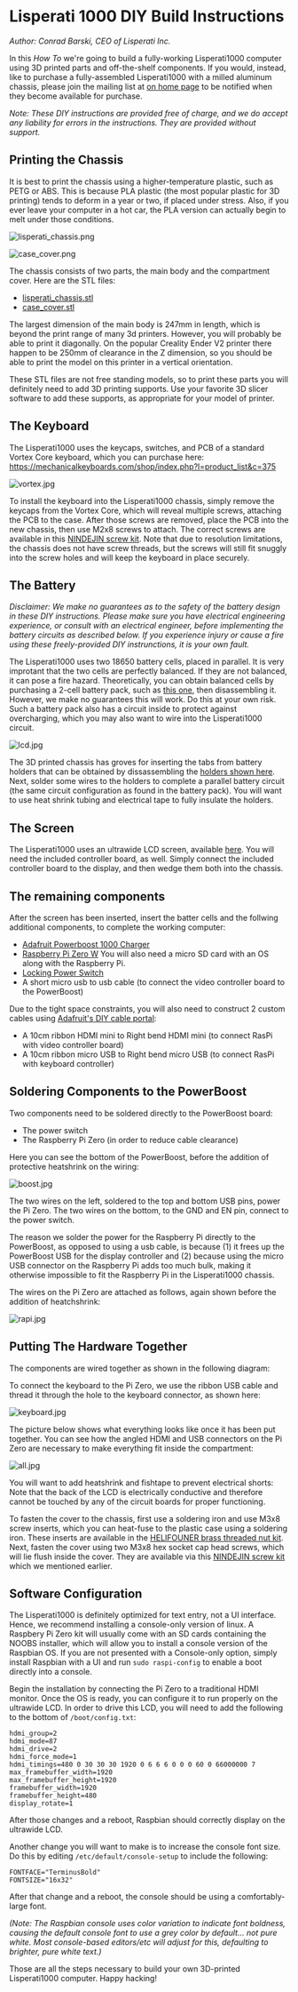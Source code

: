 # Lisperati 1000 DIY Build Instructions
_Author: Conrad Barski, CEO of Lisperati Inc._

In this _How To_ we're going to build a fully-working Lisperati1000 computer using 3D printed parts and off-the-shelf components. If you would, instead, like to purchase a fully-assembled Lisperati1000 with a milled aluminum chassis, please join the mailing list at [on home page](lisperaticomputers.com) to be notified when they become available for purchase.

_Note: These DIY instructions are provided free of charge, and we do accept any liability for errors in the instructions. They are provided without support._

## Printing the Chassis

It is best to print the chassis using a higher-temperature plastic, such as PETG or ABS. This is because PLA plastic (the most popular plastic for 3D printing) tends to deform in a year or two, if placed under stress. Also, if you ever leave your computer in a hot car, the PLA version can actually begin to melt under those conditions.

![lisperati_chassis.png](lisperati_chassis.png)

![case_cover.png](case_cover.png)

The chassis consists of two parts, the main body and the compartment cover. Here are the STL files:

- [lisperati_chassis.stl](lisperati_chassis.stl)
- [case_cover.stl](case_cover.stl)

The largest dimension of the main body is 247mm in length, which is beyond the print range of many 3d printers. However, you will probably be able to print it diagonally. On the popular Creality Ender V2 printer there happen to be 250mm of clearance in the Z dimension, so you should be able to print the model on this printer in a vertical orientation.

These STL files are not free standing models, so to print these parts you will definitely need to add 3D printing supports. Use your favorite 3D slicer software to add these supports, as appropriate for your model of printer.

## The Keyboard

The Lisperati1000 uses the keycaps, switches, and PCB of a standard Vortex Core keyboard, which you can purchase here: https://mechanicalkeyboards.com/shop/index.php?l=product_list&c=375

![vortex.jpg](vortex.jpg)

To install the keyboard into the Lisperati1000 chassis, simply remove the keycaps from the Vortex Core, which will reveal multiple screws, attaching the PCB to the case. After those screws are removed, place the PCB into the new chassis, then use M2x8 screws to attach. The correct screws are available in this [NINDEJIN screw kit](https://www.amazon.com/gp/product/B07F75DMHF). Note that due to resolution limitations, the chassis does not have screw threads, but the screws will still fit snuggly into the screw holes and will keep the keyboard in place securely.

## The Battery

_Disclaimer: We make no guarantees as to the safety of the battery design in these DIY instructions. Please make sure you have electrical engineering experience, or consult with an electrical engineer, before implementing the battery circuits as described below. If you experience injury or cause a fire using these freely-provided DIY instrunctions, it is your own fault._

The Lisperati1000 uses two 18650 battery cells, placed in parallel. It is very improtant that the two cells are perfectly balanced. If they are not balanced, it can pose a fire hazard. Theoretically, you can obtain balanced cells by purchasing a 2-cell battery pack, such as [this one](https://www.adafruit.com/product/354), then disassembling it. However, we make no guarantees this will work. Do this at your own risk. Such a battery pack also has a circuit inside to protect against overcharging, which you may also want to wire into the Lisperati1000 circuit.

![lcd.jpg](lcd.jpg)

The 3D printed chassis has groves for inserting the tabs from battery holders that can be obtained by dissassembling the [holders shown here](https://www.amazon.com/gp/product/B07CWKGZXW). Next, solder some wires to the holders to complete a parallel battery circuit (the same circuit configuration as found in the battery pack). You will want to use heat shrink tubing and electrical tape to fully insulate the holders.

## The Screen

The Lisperati1000 uses an ultrawide LCD screen, available [here](https://www.amazon.com/gp/product/B086HK9FKQ). You will need the included controller board, as well. Simply connect the included controller board to the display, and then wedge them both into the chassis.

## The remaining components

After the screen has been inserted, insert the batter cells and the follwing additional components, to complete the working computer:

- [Adafruit Powerboost 1000 Charger](https://www.adafruit.com/product/2465)
- [Raspberry Pi Zero W](https://www.raspberrypi.org/products/raspberry-pi-zero-w/) You will also need a micro SD card with an OS along with the Raspberry Pi.
- [Locking Power Switch](https://www.amazon.com/gp/product/B07MQ86LYD)
- A short micro usb to usb cable (to connect the video controller board to the PowerBoost)

Due to the tight space constraints, you will also need to construct 2 custom cables using [Adafruit's DIY cable portal](https://www.adafruit.com/category/997):

- A 10cm ribbon HDMI mini to Right bend HDMI mini (to connect RasPi with video controller board) 
- A 10cm ribbon micro USB to Right bend micro USB (to connect RasPi with keyboard controller)

## Soldering Components to the PowerBoost

Two components need to be soldered directly to the PowerBoost board:

- The power switch
- The Raspberry Pi Zero (in order to reduce cable clearance)

Here you can see the bottom of the PowerBoost, before the addition of protective heatshrink on the wiring:

![boost.jpg](boost.jpg)

The two wires on the left, soldered to the top and bottom USB pins, power the Pi Zero. The two wires on the bottom, to the GND and EN pin, connect to the power switch.

The reason we solder the power for the Raspberry Pi directly to the PowerBoost, as opposed to using a usb cable, is because (1) it frees up the PowerBoost USB for the display controller and (2) because using the micro USB connector on the Raspberry Pi adds too much bulk, making it otherwise impossible to fit the Raspberry Pi in the Lisperati1000 chassis.

The wires on the Pi Zero are attached as follows, again shown before the addition of heatchshrink:

![rapi.jpg](rapi.jpg)

## Putting The Hardware Together

The components are wired together as shown in the following diagram:

To connect the keyboard to the Pi Zero, we use the ribbon USB cable and thread it through the hole to the keyboard connector, as shown here:

![keyboard.jpg](keyboard.jpg)

The picture below shows what everything looks like once it has been put together. You can see how the angled HDMI and USB connectors on the Pi Zero are necessary to make everything fit inside the compartment:

![all.jpg](all.jpg)

You will want to add heatshrink and fishtape to prevent electrical shorts: Note that the back of the LCD is electrically conductive and therefore cannot be touched by any of the circuit boards for proper functioning.

To fasten the cover to the chassis, first use a soldering iron and use M3x8 screw inserts, which you can heat-fuse to the plastic case using a soldering iron. These inserts are available in the [HELIFOUNER brass threaded nut kit](https://www.amazon.com/gp/product/B07WH59N6T). Next, fasten the cover using two M3x8 hex socket cap head screws, which will lie flush inside the cover. They are available via this [NINDEJIN screw kit](https://www.amazon.com/gp/product/B07F75DMHF) which we mentioned earlier.

## Software Configuration

The Lisperati1000 is definitely optimized for text entry, not a UI interface. Hence, we recommend installing a console-only version of linux. A Raspbery Pi Zero kit will usually come with an SD cards containing the NOOBS installer, which will allow you to install a console version of the Raspbian OS. If you are not presented with a Console-only option, simply install Raspbian with a UI and run `sudo raspi-config` to enable a boot directly into a console.

Begin the installation by connecting the Pi Zero to a traditional HDMI monitor. Once the OS is ready, you can configure it to run properly on the ultrawide LCD. In order to drive this LCD, you will need to add the following to the bottom of `/boot/config.txt`:

```
hdmi_group=2
hdmi_mode=87
hdmi_drive=2
hdmi_force_mode=1
hdmi_timings=480 0 30 30 30 1920 0 6 6 6 0 0 0 60 0 66000000 7
max_framebuffer_width=1920
max_framebuffer_height=1920
framebuffer_width=1920
framebuffer_height=480
display_rotate=1
```

After those changes and a reboot, Raspbian should correctly display on the ultrawide LCD.

Another change you will want to make is to increase the console font size. Do this by editing `/etc/default/console-setup` to include the following:

```
FONTFACE="TerminusBold"
FONTSIZE="16x32"
```

After that change and a reboot, the console should be using a comfortably-large font.

_(Note: The Raspbian console uses color variation to indicate font boldness, causing the default console font to use a grey color by default... not pure white. Most console-based editors/etc will adjust for this, defaulting to brighter, pure white text.)_

Those are all the steps necessary to build your own 3D-printed Lisperati1000 computer. Happy hacking!
